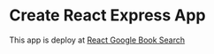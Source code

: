 # Create React Express App

This app is deploy at [React Google Book Search](https://tranquil-shore-96225.herokuapp.com/)